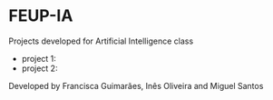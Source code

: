 # FEUP-IA
Projects developed for Artificial Intelligence class

- project 1: 
- project 2: 

Developed by Francisca Guimarães, Inês Oliveira and Miguel Santos
